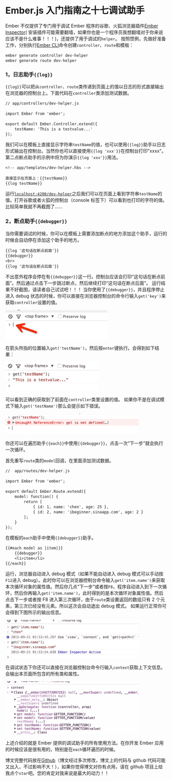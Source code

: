 # Ember.js 入门指南之十七调试助手

Ember 不仅提供了专门用于调试 Ember 程序的谷歌、火狐浏览器插件[Ember Inspector](https://github.com/emberjs/ember-inspector)( 安装插件可能需要翻墙，如果你也是一个程序员我想翻墙对于你来说应该不是什么难事！！！)，还提供了用于调试的`helper`。
按照惯例，先做好准备工作，分别执行[Ember CLI](http://ember-cli.com/user-guide)命令创建`controller`、`route`和模板：

```
ember generate controller dev-helper  
ember generate route dev-helper 
```

### 1，日志助手`{{log}}`

`{{log}}`可以把从`controller`、`route`类传递到页面上的值以日志的形式直接输出在浏览器的控制台上。下面代码在`controller`类添加测试数据。

```
// app/controllers/dev-helper.js

import Ember from 'ember';

export default Ember.Controller.extend({  
    testName: 'This is a testvalue...'
}); 
```

我们可以在模板上直接显示字符串`testName`的值，也可以使用`{{log}}`助手以日志形式输出在控制台。当然你也可以直接使用`{{log 'xxx'}}`在控制台打印"xxxx"。第二点断点助手的示例中将为你演示`{{log 'xxx'}}`用法。

```
<!-- app/templates/dev-helper.hbs -->

直接显示在页面上：{{testName}}
{{log testName}} 
```

运行[`localhost:4200/dev-helper`](http://localhost:4200/dev-helper)之后我们可以在页面上看到字符串`testName`的值。打开谷歌或者火狐的控制台（console 标签下）可以看到也打印的字符的值。比较简单我就不再截图了……

### 2，断点助手`{{debugger}}`

当你需要调试的时候，你可以在模板上需要添加断点的地方添加这个助手，运行的时候会自动停在添加这个助手的地方。

```
{{log '这句话在断点前面'}}
{{debugger}}
<br>  
{{log '这句话在断点后面'}} 
```

不出意外程序会停在有`{{debugger}}`这一行。控制台应该会打印“这句话在断点前面”。然后通过点击下一步跳过断点，然后继续打印“这句话在断点后面”。
运行结果不好截图，请读者自己试试吧！！！
当你使用了`{{debugger}}`，并且程序停止进入 debug 状态的时候，你可以直接在浏览器控制台的命令行输入`get('key')`来获取`controller`设置的值。

![result](img/3377e5fd97d04afa4a7ab3e4586a0453.jpg)

在箭头所指的位置输入`get('testName')`，然后按`enter`键执行。会得到如下结果：

![result](img/d17f8969f1192353fc17bdc3187b3023.jpg)

可以看到正确的获取到了前面在`controller`类里设置的值。 如果你不是在调试模式下输入`get('testName')`那么会提示如下错误。

![result](img/d6c32adb5c05b9b400d97b8e30cfc16a.jpg)

你还可以在遍历助手`{{each}}`中使用`{{debugger}}`，点击一次“下一步”就会执行一次循环。

首先重写`route`类的`model`回调，在里面添加测试数据。

```
//  app/routes/dev-helper.js

import Ember from 'ember';

export default Ember.Route.extend({  
    model: function() {
        return [
            { id: 1, name: 'chen', age: 25 },
            { id: 2, name: 'ibeginner.sinaapp.com', age: 2 }
        ];
    }
}); 
```

在模板的`each`助手中使用`{{debugger}}`助手。

```
{{#each model as |item|}}
    {{debugger}}
    <li>item</li>
{{/each}} 
```

运行，浏览器自动进入 debug 模式（如果不能自动进入 debug 模式可以手动按`F12`进入 debug）。此时你可以在浏览器控制台命令输入`get('item.name')`来获取本次循环对象的属性值。然后你几点“下一步”或者按`F8`，程序自动进入到下一次循环，然后你再输入`get('item.name')`，此时得到的是本次循环对象属性值。然后点击下一步或者按 F8 进入第三次循环，由于`route`类设置返回的数组只有 2 个元素，第三次已经没有元素。所以这次会自动退出 debug 模式。 如果运行正常你可会得到下图所示的输出信息。

![result](img/228ab698f1b4617b0ec2b30b0e60faff.jpg)

在调试状态下你还可以直接在浏览器控制台命令行输入`context`获取上下文信息。会输出本页面所包含的所有类和属性。

![result](img/f74445c2d6c68405d1c4cd44f2cec291.jpg)

上述介绍的就是 Ember 提供的调试助手的所有使用方法。在你开发 Ember 应用的时候应该是很有用的，特别是在`each`循环遍历的时候。

博文完整代码放在[Github](https://github.com/ubuntuvim/my_emberjs_code)（博文经过多次修改，博文上的代码与 github 代码可能又出入，不过影响不大！），如果你觉得博文对你有点用，请在 github 项目上给我点个`star`吧。您的肯定对我来说是最大的动力！！